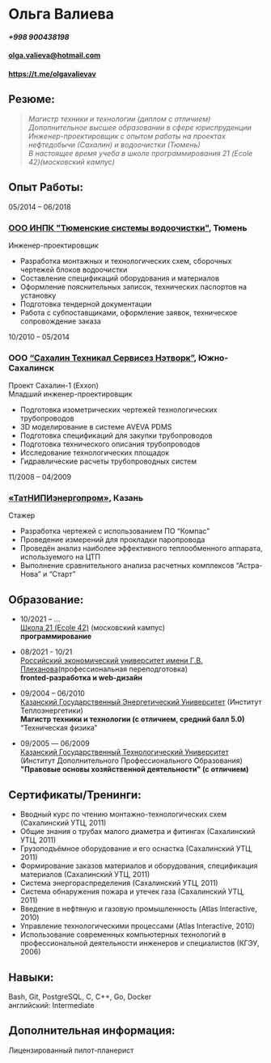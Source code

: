 # **Ольга Валиева**

#### _+998 900438198_
#### <olga.valieva@hotmail.com>
#### <https://t.me/olgavalievav>

## Резюме:
> _Магистр техники и технологии (диплом с отличием)\
> Дополнительное высшее образовании в  сфере юриспруденции\
> Инженер-проектировщик с опытом работы на проектах нефтедобычи (Сахалин) и водоочистки (Тюмень)\
> В настоящее время учеба в школе программирования 21 (Ecole 42)(московский кампус)_

## Опыт Работы:	
05/2014 – 06/2018
### [ООО ИНПК "Тюменские системы водоочистки"](http://www.water72.ru/), Тюмень
Инженер-проектировщик
* Разработка монтажных и технологических схем, сборочных чертежей блоков водоочистки
* Составление спецификаций оборудования и материалов
* Оформление пояснительных записок, технических паспортов на установку
* Подготовка тендерной документации
* Работа с субпоставщиками, оформление заявок, техническое сопровождение заказа

10/2010 – 05/2014
### ООО [“Сахалин Техникал Сервисез Нэтворк”](https://www.woodplc.com/?utm_medium=cpc&utm_source=SakhalinBiz&utm_campaign=psn-sakhalin), Южно-Сахалинск
Проект Сахалин-1 (Exxon)  
Младший инженер-проектировщик
* Подготовка изометрических чертежей технологических трубопроводов
* 3D моделирование в системе AVEVA PDMS
* Подготовка спецификаций для закупки трубопроводов
* Подготовка технического описания трубопроводов
* Исследование технологических площадок
* Гидравлические расчеты трубопроводных систем

11/2008 – 04/2009	
### [«ТатНИПИэнергопром»](https://www.ker-eng.com/kontakty/tatnipienergoprom/), Казань
Стажер
* Разработка чертежей с использованием ПО “Компас”
* Проведение измерений для прокладки паропровода
* Проведён анализ наиболее эффективного теплообменного аппарата, используемого на ЦТП
* Выполнение сравнительного анализа расчетных комплексов “Астра-Нова” и “Старт”
	
## Образование:
* 10/2021 – ...\
[Школа 21 (Ecole 42)](https://21-school.ru/) (московский кампус)\
**программирование**

* 08/2021 - 10/21\
[Российский экономический университет имени Г.В. Плеханова](https://www.rea.ru/)(профессиональная переподготовка)\
**fronted-разработка и web-дизайн**

* 09/2004 – 06/2010\
[Казанский Государственный Энергетический Университет](https://kgeu.ru/) (Институт Теплоэнергетики)\
**Магистр техники и технологии (с отличием, средний балл 5.0)**\
“Техническая физика”

* 09/2005 –– 06/2009\
[Казанский Государственный Технологический Университет](https://www.kstu.ru/) (Институт Дополнительного Профессионального Образования)\
**"Правовые основы хозяйственной деятельности" (с отличием)**

## Сертификаты/Тренинги:
* Вводный курс по чтению монтажно-технологических схем (Сахалинский УТЦ, 2011)
* Общие знания о трубах малого диаметра и фитингах (Сахалинский УТЦ, 2011)
* Грузоподъёмное оборудование и его оснастка (Сахалинский УТЦ, 2011)
* Формирование заказов материалов и оборудования, спецификация материалов (Сахалинский УТЦ, 2011)
* Система энергораспределения (Сахалинский УТЦ, 2011)
* Система обнаружения пожара и утечек газа (Сахалинский УТЦ, 2011)
* Введение в нефтяную и газовую промышленность (Atlas Interactive, 2010)
* Управление технологическими процессами (Atlas Interactive, 2010)
* Использование современных компьютерных технологий в профессиональной деятельности инженеров и специалистов (КГЭУ, 2006)

## Навыки:
Bash, Git, PostgreSQL, С, С++, Go, Docker\
английский: Intermediate

## Дополнительная информация:
Лицензированный пилот-планерист